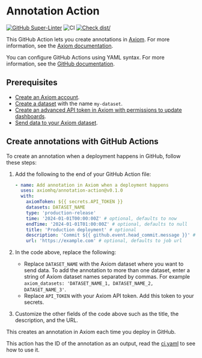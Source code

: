 # Annotation Action

[![GitHub Super-Linter](https://github.com/actions/typescript-action/actions/workflows/linter.yml/badge.svg)](https://github.com/super-linter/super-linter)
![CI](https://github.com/actions/typescript-action/actions/workflows/ci.yml/badge.svg)
[![Check dist/](https://github.com/actions/typescript-action/actions/workflows/check-dist.yml/badge.svg)](https://github.com/actions/typescript-action/actions/workflows/check-dist.yml)

This GitHub Action lets you create annotations in [Axiom](https://axiom.co/).
For more information, see the
[Axiom documentation](https://axiom.co/docs/query-data/annotate-charts).

You can configure GitHub Actions using YAML syntax. For more information, see
the
[GitHub documentation](https://docs.github.com/en/actions/learn-github-actions/understanding-github-actions#create-an-example-workflow).

## Prerequisites

- [Create an Axiom account](https://app.axiom.co/).
- [Create a dataset](https://axiom.co/docs/reference/datasets) with the name
  `my-dataset`.
- [Create an advanced API token in Axiom with permissions to update dashboards](https://axiom.co/docs/reference/tokens).
- [Send data to your Axiom dataset](https://axiom.co/docs/send-data/ingest).

## Create annotations with GitHub Actions

To create an annotation when a deployment happens in GitHub, follow these steps:

1. Add the following to the end of your GitHub Action file:

   ```yml
   - name: Add annotation in Axiom when a deployment happens
     uses: axiomhq/annotation-action@v0.1.0
     with:
       axiomToken: ${{ secrets.API_TOKEN }}
       datasets: DATASET_NAME
       type: 'production-release'
       time: '2024-01-01T00:00:00Z' # optional, defaults to now
       endTime: '2024-01-01T01:00:00Z' # optional, defaults to null
       title: 'Production deployment' # optional
       description: 'Commit ${{ github.event.head_commit.message }}' # optional
       url: 'https://example.com' # optional, defaults to job url
   ```

2. In the code above, replace the following:
   - Replace `DATASET_NAME` with the Axiom dataset where you want to send data.
     To add the annotation to more than one dataset, enter a string of Axiom
     dataset names separated by commas. For example
     `axiom_datasets: 'DATASET_NAME_1, DATASET_NAME_2, DATASET_NAME_3'`.
   - Replace `API_TOKEN` with your Axiom API token. Add this token to your
     secrets.
3. Customize the other fields of the code above such as the title, the
   description, and the URL.

This creates an annotation in Axiom each time you deploy in GitHub.

This action has the ID of the annotation as an output, read the
[ci.yaml](https://github.com/axiomhq/annotation-action/blob/main/.github/workflows/ci.yml)
to see how to use it.
